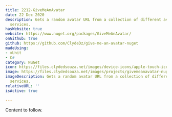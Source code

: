 ```yaml
---
title: 2212-GiveMeAnAvatar
date: 22 Dec 2020
description: Gets a random avatar URL from a collection of different avatar generation
  services.
hasWebsite: true
website: https://www.nuget.org/packages/GiveMeAnAvatar/
onGithub: true
github: https://github.com/ClydeDz/give-me-an-avatar-nuget
madeUsing:
- xUnit
- C#
category: NuGet
icon: https://files.clydedsouza.net/images/device-icons/apple-touch-icon.png
image: https://files.clydedsouza.net/images/projects/givemeanavatar-nuget.png
imageDescription: Gets a random avatar URL from a collection of different avatar generation
  services.
relativeURL: ''
isActive: true

---
```

Content to follow.